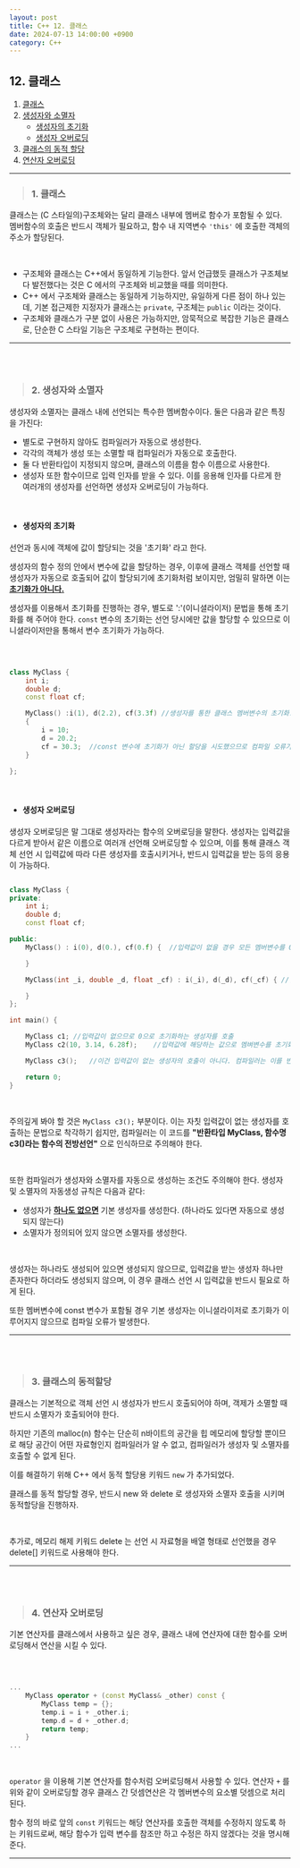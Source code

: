 ```yaml
---
layout: post
title: C++ 12. 클래스
date: 2024-07-13 14:00:00 +0900
category: C++
---
```


## 12. 클래스

1. [클래스](#1-클래스)
2. [생성자와 소멸자](#2-생성자와-소멸자)
	- [생성자의 초기화](#생성자의-초기화)
	- [생성자 오버로딩](#생성자-오버로딩)
3. [클래스의 동적 할당](#3-클래스의-동적할당)
4. [연산자 오버로딩](#4-연산자-오버로딩)


---

>### 1. 클래스

클래스는 (C 스타일의)구조체와는 달리 클래스 내부에 멤버로 함수가 포함될 수 있다.
멤버함수의 호출은 반드시 객체가 필요하고, 함수 내 지역변수 `'this'` 에 호출한 객체의 주소가 할당된다.

<br>

- 구조체와 클래스는 C++에서 동일하게 기능한다. 앞서 언급했듯 클래스가 구조체보다 발전했다는 것은 C 에서의 구조체와 비교했을 때를 의미한다.
- C++ 에서 구조체와 클래스는 동일하게 기능하지만, 유일하게 다른 점이 하나 있는데, 기본 접근제한 지정자가 클래스는 `private`, 구조체는 `public` 이라는 것이다.
- 구조체와 클래스가 구분 없이 사용은 가능하지만, 암묵적으로 복잡한 기능은 클래스로, 단순한 C 스타일 기능은 구조체로 구현하는 편이다.

---

<br><br>

>### 2. 생성자와 소멸자

생성자와 소멸자는 클래스 내에 선언되는 특수한 멤버함수이다. 둘은 다음과 같은 특징을 가진다:

- 별도로 구현하지 않아도 컴파일러가 자동으로 생성한다.
- 각각의 객체가 생성 또는 소멸할 때 컴파일러가 자동으로 호출한다.
- 둘 다 반환타입이 지정되지 않으며, 클래스의 이름을 함수 이름으로 사용한다.
- 생성자 또한 함수이므로 입력 인자를 받을 수 있다. 이를 응용해 인자를 다르게 한 여러개의 생성자를 선언하면 생성자 오버로딩이 가능하다.

<br>

- #### 생성자의 초기화

선언과 동시에 객체에 값이 할당되는 것을 '초기화' 라고 한다.

생성자의 함수 정의 안에서 변수에 값을 할당하는 경우, 이후에 클래스 객체를 선언할 때 생성자가 자동으로 호출되어 값이 할당되기에 초기화처럼 보이지만, 엄밀히 말하면 이는 **<u>초기화가 아니다.</u>**

생성자를 이용해서 초기화를 진행하는 경우, 별도로 ':'(이니셜라이저) 문법을 통해 초기화를 해 주어야 한다.
`const` 변수의 초기화는 선언 당시에만 값을 할당할 수 있으므로 이니셜라이저만을 통해서 변수 초기화가 가능하다.

<br>

```cpp

class MyClass {
	int i;
	double d;
	const float cf;

	MyClass() :i(1), d(2.2), cf(3.3f) //생성자를 통한 클래스 멤버변수의 초기화.
	{
		i = 10;
		d = 20.2;
		cf = 30.3;	//const 변수에 초기화가 아닌 할당을 시도했으므로 컴파일 오류가 발생한다.
	}

};

```

<br>

- #### 생성자 오버로딩

생성자 오버로딩은 말 그대로 생성자라는 함수의 오버로딩을 말한다. 생성자는 입력값을 다르게 받아서 같은 이름으로 여러개 선언해 오버로딩할 수 있으며, 이를 통해 클래스 객체 선언 시 입력값에 따라 다른 생성자를 호출시키거나, 반드시 입력값을 받는 등의 응용이 가능하다.

```cpp

class MyClass {
private:
	int i;
	double d;
	const float cf;

public:
	MyClass() : i(0), d(0.), cf(0.f) {	//입력값이 없을 경우 모든 멤버변수를 0으로 초기화하는 생성자

	}

	MyClass(int _i, double _d, float _cf) : i(_i), d(_d), cf(_cf) {	//입력값을 받아서 입력값으로 멤버변수를 초기화해주는 생성자

	}
};

int main() {

	MyClass c1;	//입력값이 없으므로 0으로 초기화하는 생성자를 호출
	MyClass c2(10, 3.14, 6.28f);	//입력값에 해당하는 값으로 멤벼변수를 초기화하는 생성자를 호출

	MyClass c3();	//이건 입력값이 없는 생성자의 호출이 아니다. 컴파일러는 이를 반환타입 MyClass, 함수명 c3()라는 함수의 전방선언으로 컴파일한다.

	return 0;
}

```

<br>

주의깊게 봐야 할 것은 `MyClass c3();` 부분이다. 이는 자칫 입력값이 없는 생성자를 호출하는 문법으로 착각하기 쉽지만, 컴파일러는 이 코드를 **"반환타입 MyClass, 함수명 c3()라는 함수의 전방선언"** 으로 인식하므로 주의해야 한다.

<br>

또한 컴파일러가 생성자와 소멸자를 자동으로 생성하는 조건도 주의해야 한다. 생성자 및 소멸자의 자동생성 규칙은 다음과 같다:

- 생성자가 **<u>하나도 없으면</u>** 기본 생성자를 생성한다. (하나라도 있다면 자동으로 생성되지 않는다)
- 소멸자가 정의되어 있지 않으면 소멸자를 생성한다.

<br>

생성자는 하나라도 생성되어 있으면 생성되지 않으므로, 입력값을 받는 생성자 하나만 존자한다 하더라도 생성되지 않으며, 이 경우 클래스 선언 시 입력값을 반드시 필요로 하게 된다.

또한 멤버변수에 const 변수가 포함될 경우 기본 생성자는 이니셜라이저로 초기화가 이루어지지 않으므로 컴파일 오류가 발생한다.

---

<br><br>

>### 3. 클래스의 동적할당

클래스는 기본적으로 객체 선언 시 생성자가 반드시 호출되어야 하며, 객제가 소멸할 때 반드시 소멸자가 호출되어야 한다.

하지만 기존의 malloc(n) 함수는 단순히 n바이트의 공간을 힙 메모리에 할당할 뿐이므로 해당 공간이 어떤 자료형인지 컴파일러가 알 수 없고, 컴파일러가 생성자 및 소멸자를 호출할 수 없게 된다.

이를 해결하기 위해 C++ 에서 동적 할당용 키워드 `new` 가 추가되었다.

클래스를 동적 할당할 경우, 반드시 new 와 delete 로 생성자와 소멸자 호출을 시키며 동적할당을 진행하자.

<br>

추가로, 메모리 해제 키워드 delete 는 선언 시 자료형을 배열 형태로 선언했을 경우 delete[] 키워드로 사용해야 한다.

---

<br><br>

>### 4. 연산자 오버로딩

기본 연산자를 클래스에서 사용하고 싶은 경우, 클래스 내에 연산자에 대한 함수를 오버로딩해서 연산을 시킬 수 있다.

<br>

```cpp

...
	MyClass operator + (const MyClass& _other) const {
		MyClass temp = {};
		temp.i = i + _other.i;
		temp.d = d + _other.d;
		return temp;
	}
...


```

<br>

`operator` 을 이용해 기본 연산자를 함수처럼 오버로딩해서 사용할 수 있다. 연산자 `+` 를 위와 같이 오버로딩할 경우 클래스 간 덧셈연산은 각 멤버변수의 요소별 덧셈으로 처리된다.

함수 정의 바로 앞의 `const` 키워드는 해당 연산자를 호출한 객체를 수정하지 않도록 하는 키워드로써, 해당 함수가 입력 변수를 참조만 하고 수정은 하지 않겠다는 것을 명시해 준다.

---